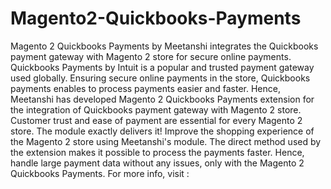 # Magento2-Quickbooks-Payments
Magento 2 Quickbooks Payments by Meetanshi integrates the Quickbooks payment gateway with Magento 2 store for secure online payments.  Quickbooks Payments by Intuit is a popular and trusted payment gateway used globally. Ensuring secure online payments in the store, Quickbooks payments enables to process payments easier and faster. Hence, Meetanshi has developed Magento 2 Quickbooks Payments extension for the integration of Quickbooks payment gateway with Magento 2 store.  Customer trust and ease of payment are essential for every Magento 2 store. The module exactly delivers it! Improve the shopping experience of the Magento 2 store using Meetanshi's module.  The direct method used by the extension makes it possible to process the payments faster. Hence, handle large payment data without any issues, only with the Magento 2 Quickbooks Payments.  For more info, visit : 
